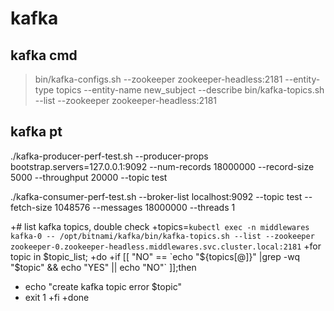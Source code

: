 # kafka

## kafka cmd

> bin/kafka-configs.sh --zookeeper zookeeper-headless:2181 --entity-type topics --entity-name new_subject --describe
> bin/kafka-topics.sh --list --zookeeper zookeeper-headless:2181

## kafka pt

./kafka-producer-perf-test.sh --producer-props bootstrap.servers=127.0.0.1:9092 --num-records 18000000 --record-size 5000 --throughput 20000 --topic test


./kafka-consumer-perf-test.sh --broker-list localhost:9092 --topic test --fetch-size 1048576 --messages 18000000 --threads 1




+# list kafka topics, double check
+topics=`kubectl exec -n middlewares kafka-0 -- /opt/bitnami/kafka/bin/kafka-topics.sh --list --zookeeper zookeeper-0.zookeeper-headless.middlewares.svc.cluster.local:2181`
+for topic in $topic_list;
+do
+if [[ "NO" == `echo "${topics[@]}" |grep -wq "$topic" && echo "YES" || echo "NO"` ]];then
+    echo "create kafka topic error $topic"
+    exit 1
+fi
+done

